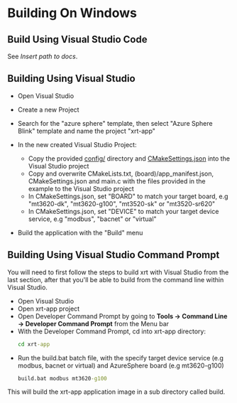 # Building On Windows

## Build Using Visual Studio Code

See *Insert path to docs*.

## Building Using Visual Studio

* Open Visual Studio
* Create a new Project 
* Search for the "azure sphere" template, then select
  "Azure Sphere Blink" template and name the project
  "xrt-app"

* In the new created Visual Studio Project:

  * Copy the provided [config/](../config/) directory
    and [CMakeSettings.json](../CMakeSettings.json) 
    into the Visual Studio project
  * Copy and overwrite CMakeLists.txt,
    (board)/app_manifest.json,
    CMakeSettings.json and main.c with the files
    provided in the example to the Visual Studio project
  * In CMakeSettings.json, set "BOARD" to match your target board,
    e.g "mt3620-dk", "mt3620-g100", "mt3520-sk" or "mt3520-sr620"
  * In CMakeSettings.json, set "DEVICE" to match your
    target device service, e.g "modbus", "bacnet" or "virtual"

* Build the application with the "Build" menu

## Building Using Visual Studio Command Prompt

You will need to first follow the steps to build
xrt with Visual Studio from the last section, after
that you'll be able to build from the command line
within Visual Studio.

* Open Visual Studio
* Open xrt-app project
* Open Developer Command Prompt by going to
  **Tools -> Command Line -> Developer Command
  Prompt** from the Menu bar
* With the Developer Command Prompt, cd into xrt-app
  directory:
  ```bat
  cd xrt-app
  ```
* Run the build.bat batch file, with the specify
  target device service (e.g modbus, bacnet or virtual)
  and AzureSphere
  board (e.g mt3620-g100)
  ```bat
  build.bat modbus mt3620-g100
  ```  

This will build the xrt-app application image in a
sub directory called build. 
